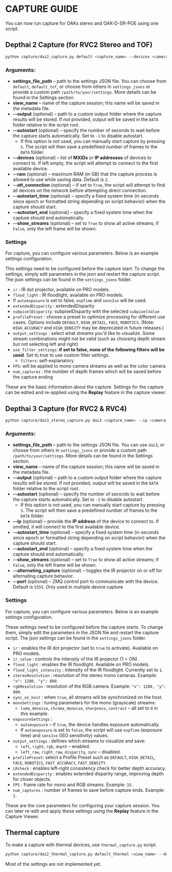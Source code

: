 # CAPTURE GUIDE

You can now run capture for OAKs stereo and OAK-D-SR-POE using one script.



## Depthai 2 Capture (for RVC2 Stereo and TOF)

```bash
python capture/dai2_capture.py default <capture_name> --devices <camera_ip>
```

### Arguments:
- **settings_file_path** – path to the settings JSON file. You can choose from `default`, `default_tof`, or choose from others in `settings_jsons` 
or provide a custom path `/path/to/your/settings`. More details can be found in the Settings section.
- **view_name** – name of the capture session; this name will be saved in the metadata file.
- **--output** (optional) – path to a custom output folder where the capture results will be stored. If not provided, output will be saved in the `DATA` folder relative to the script root.
- **--autostart** (optional) – specify the number of seconds to wait before the capture starts automatically. Set to `-1` to disable autostart.
  - If this option is not used, you can manually start capture by pressing `S`. The script will then save a predefined number of frames to the `DATA` folder.
- **--devices** (optional) – list of **MXIDs** or **IP addresses** of devices to connect to. If left empty, the script will attempt to connect to the first available device.
- **--ram** (optional) – maximum RAM (in GB) that the capture process is allowed to use while saving data. Default is `2`.
- **--att_connection** (optional) – if set to `True`, the script will attempt to find all devices on the network before attempting direct connection.
- **--autostart_time** (optional) – specify a fixed system time (in seconds since epoch or formatted string depending on script behavior) when the capture should start.
- **--autostart_end** (optional) – specify a fixed system time when the capture should end automatically.
- **--show_streams** (optional) – set to `True` to show all active streams; if `False`, only the left frame will be shown.

### Settings

For capture, you can configure various parameters. Below is an example settings configuration.

This settings need to be configured before the capture start. To change the settings, simply edit parameters in the json and restart the capture script.
The json settings can be found in the `settings_jsons` folder.

- `ir` : IR dot projector, available on PRO models.
- `flood_light` : IR floodlight, available on PRO models.
- If `autoexposure` is set to false, `expTime` and `sensIso` will be used.
- `extendedDisparity` : extendedDisparity
- `subpixelDisparity`: subpixelDisparity with the selected `subpixelValue`
- `profilePreset` : choose a preset to optimize processing for different use cases. Options include `DEFAULT`, `HIGH_DETAIL`, `FACE`, `ROBOTICS`. (Note: `HIGH_ACCURACY` and `HIGH_DENSITY` may be deprecated in future releases.)
- `output_settings` : select what streams you'd like to visualize. Some stream combinations might not be valid 
(such as choosing depth stream but not selecting left and right)
- `use_filter_settings`: **if set to false, none of the following filters will be used**. Set to true to use custom filter settings.
  - `filters`: self-explanatory
- `FPS`: will be applied to mono camera streams as well as the color camera
- `num_captures` : the number of depth frames which will be saved before the capture ending

These are the basic information about the capture. Settings for the capture can be edited and re-applied using the **Replay** feature 
in the capture viewer. 

## Depthai 3 Capture (for RVC2 & RVC4)

```bash
python capture/dai3_stereo_capture.py dai3 <capture_name> --ip <camera_ip>
```

### Arguments:

- **settings_file_path** – path to the settings JSON file. You can use `dai3`, or choose from others in `settings_jsons`
or provide a custom path `/path/to/your/settings`. More details can be found in the Settings section.
- **view_name** – name of the capture session; this name will be saved in the metadata file.
- **--output** (optional) – path to a custom output folder where the capture results will be stored. If not provided, output will be saved in the `DATA` folder relative to the script root.
- **--autostart** (optional) – specify the number of seconds to wait before the capture starts automatically. Set to `-1` to disable autostart.
  - If this option is not used, you can manually start capture by pressing `S`. The script will then save a predefined number of frames to the `DATA` folder.
- **--ip** (optional) – provide the **IP address** of the device to connect to. If omitted, it will connect to the first available device.
- **--autostart_time** (optional) – specify a fixed system time (in seconds since epoch or formatted string depending on script behavior) when the capture should start.
- **--autostart_end** (optional) – specify a fixed system time when the capture should end automatically.
- **--show_streams** (optional) – set to `True` to show all active streams; if `False`, only the left frame will be shown.
- **--alternating_capture** (optional) – toggles the IR projector on or off for alternating capture behavior.
- **--port** (optional) – ZMQ control port to communicate with the device. Default is `5555`. Only used in multiple device capture

### Settings

For capture, you can configure various parameters. Below is an example settings configuration.

These settings need to be configured before the capture starts. To change them, simply edit the parameters in the JSON file and restart the capture script.
The json settings can be found in the `settings_jsons` folder.

- `ir` : enables the IR dot projector (set to `true` to activate). Available on PRO models.
- `ir_value` : controls the intensity of the IR projector (1 = ON).
- `flood_light` : enables the IR floodlight. Available on PRO models.
- `flood_light_intensity` : intensity of the IR floodlight. Currently set to `1`.
- `stereoResolution` : resolution of the stereo mono cameras. Example: `"x": 1280, "y": 800`.
- `rgbResolution` : resolution of the RGB camera. Example: `"x": 1280, "y": 800`.
- `sync_on_host` : when `true`, all streams will be synchronized on the host.
- `monoSettings` : tuning parameters for the mono (grayscale) streams:
  - `luma_denoise`, `chroma_denoise`, `sharpness`, `contrast` – all set to `0` in this example.
- `exposureSettings` :
  - `autoexposure` – if `true`, the device handles exposure automatically.
  - If `autoexposure` is set to `false`, the script will use `expTime` (exposure time) and `sensIso` (ISO sensitivity) values.
- `output_settings` : defines which streams to visualize and save:
  - `left`, `right`, `rgb`, `depth` – enabled.
  - `left_raw`, `right_raw`, `disparity`, `sync` – disabled.
- `profilePreset`: select a Profile Preset such as `DEFAULT`, `HIGH_DETAIL`, `FACE`, `ROBOTICS`, `FAST_ACCURACY`, `FAST_DENSITY`.
- `LRcheck` : enables left-right consistency check for better depth accuracy.
- `extendedDisparity` : enables extended disparity range, improving depth for closer objects.
- `FPS` : frame rate for mono and RGB streams. Example: `15`.
- `num_captures` : number of frames to save before capture ends. Example: `1`.

These are the core parameters for configuring your capture session. You can later re-edit and apply these settings using the **Replay** feature in the Capture Viewer.



## Thermal capture

To make a capture with thermal devices, use `thermal_capture.py` script.

```bash
python capture/dai2_thermal_capture.py default_thermal <view_name> --device-ip <ip>
```

Most of the settings are not implemented yet. 









